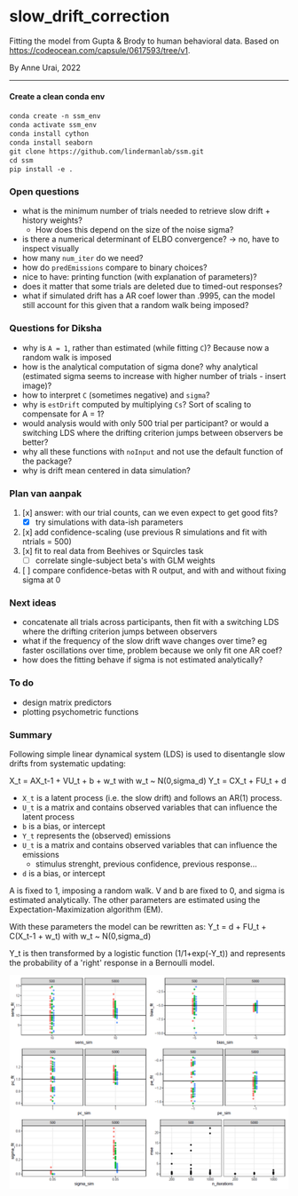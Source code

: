 # slow_drift_correction
Fitting the model from Gupta &amp; Brody to human behavioral data. Based on https://codeocean.com/capsule/0617593/tree/v1.

By Anne Urai, 2022

---

#### Create a clean conda env
```
conda create -n ssm_env
conda activate ssm_env
conda install cython
conda install seaborn
git clone https://github.com/lindermanlab/ssm.git
cd ssm
pip install -e .
```


### Open questions
- what is the minimum number of trials needed to retrieve slow drift + history weights?
    - How does this depend on the size of the noise sigma?
- is there a numerical determinant of ELBO convergence? -> no, have to inspect visually
- how many `num_iter` do we need?
- how do `predEmissions` compare to binary choices?
- nice to have: printing function (with explanation of parameters)?
- does it matter that some trials are deleted due to timed-out responses?
- what if simulated drift has a AR coef lower than .9995, can the model still account for this given that a random walk being imposed?

### Questions for Diksha
- why is `A = 1`, rather than estimated (while fitting `C`)? Because now a random walk is imposed
- how is the analytical computation of sigma done? why analytical 
(estimated sigma seems to increase with higher number of trials -  insert image)? 
- how to interpret `C` (sometimes negative) and `sigma`? 
- why is `estDrift` computed by multiplying `Cs`? Sort of scaling to compensate for A = 1?
- would analysis would with only 500 trial per participant? or would a switching LDS where the drifting criterion jumps between observers be better?
- why all these functions with `noInput` and not use the default function of the package?
- why is drift mean centered in data simulation?

### Plan van aanpak
1. [x] answer: with our trial counts, can we even expect to get good fits?
     - [x] try simulations with data-ish parameters
2. [x] add confidence-scaling (use previous R simulations and fit with ntrials = 500)
3. [x] fit to real data from Beehives or Squircles task
    - [ ] correlate single-subject beta's with GLM weights
4. [ ] compare confidence-betas with R output, and with and without fixing sigma at 0

### Next ideas
- concatenate all trials across participants, then fit with a switching LDS where the drifting criterion jumps between observers
- what if the frequency of the slow drift wave changes over time? eg faster oscillations over time, problem because we only fit one AR coef?
- how does the fitting behave if sigma is not estimated analytically?

### To do
- design matrix predictors
- plotting psychometric functions


### Summary


Following simple linear dynamical system (LDS) is used to disentangle slow drifts from systematic updating:

X_t = AX_t-1 + VU_t + b + w_t with w_t ~ N(0,sigma_d)
Y_t = CX_t + FU_t + d

- `X_t` is a latent process (i.e. the slow drift) and follows an AR(1) process.
- `U_t` is a matrix and contains observed variables that can influence the latent process
- `b` is a bias, or intercept
- `Y_t` represents the (observed) emissions
- `U_t` is a matrix and contains observed variables that can influence the emissions
    - stimulus strenght, previous confidence, previous response...
- `d` is a bias, or intercept

A is fixed to 1, imposing a random walk. V and b are fixed to 0, and sigma is estimated analytically.
The other parameters are estimated using the Expectation-Maximization algorithm (EM).

With these parameters the model can be rewritten as:
Y_t = d + FU_t + C(X_t-1 + w_t) with w_t ~ N(0,sigma_d)

Y_t is then transformed by a logistic function (1/1+exp(-Y_t)) and represents the probability of a 'right' response in a Bernoulli model.

![](recovery_ntrials_niters_AR1.png)
 
